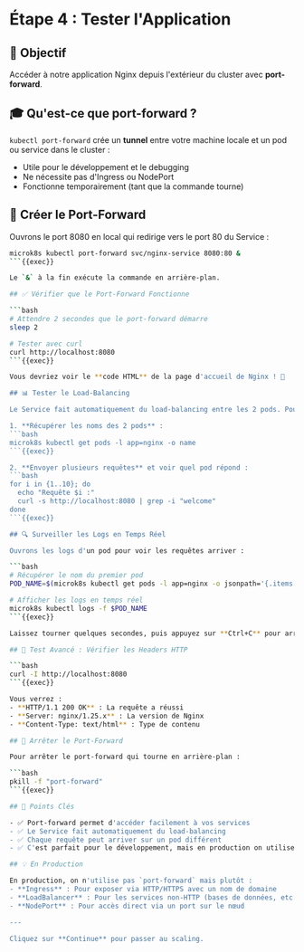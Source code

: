 # Étape 4 : Tester l'Application

## 📝 Objectif

Accéder à notre application Nginx depuis l'extérieur du cluster avec **port-forward**.

## 🎓 Qu'est-ce que port-forward ?

`kubectl port-forward` crée un **tunnel** entre votre machine locale et un pod ou service dans le cluster :
- Utile pour le développement et le debugging
- Ne nécessite pas d'Ingress ou NodePort
- Fonctionne temporairement (tant que la commande tourne)

## 🔌 Créer le Port-Forward

Ouvrons le port 8080 en local qui redirige vers le port 80 du Service :

```bash
microk8s kubectl port-forward svc/nginx-service 8080:80 &
```{{exec}}

Le `&` à la fin exécute la commande en arrière-plan.

## ✅ Vérifier que le Port-Forward Fonctionne

```bash
# Attendre 2 secondes que le port-forward démarre
sleep 2

# Tester avec curl
curl http://localhost:8080
```{{exec}}

Vous devriez voir le **code HTML** de la page d'accueil de Nginx ! 🎉

## 📊 Tester le Load-Balancing

Le Service fait automatiquement du load-balancing entre les 2 pods. Pour le voir en action, on va :

1. **Récupérer les noms des 2 pods** :
```bash
microk8s kubectl get pods -l app=nginx -o name
```{{exec}}

2. **Envoyer plusieurs requêtes** et voir quel pod répond :
```bash
for i in {1..10}; do
  echo "Requête $i :"
  curl -s http://localhost:8080 | grep -i "welcome"
done
```{{exec}}

## 🔍 Surveiller les Logs en Temps Réel

Ouvrons les logs d'un pod pour voir les requêtes arriver :

```bash
# Récupérer le nom du premier pod
POD_NAME=$(microk8s kubectl get pods -l app=nginx -o jsonpath='{.items[0].metadata.name}')

# Afficher les logs en temps réel
microk8s kubectl logs -f $POD_NAME
```{{exec}}

Laissez tourner quelques secondes, puis appuyez sur **Ctrl+C** pour arrêter.

## 🧪 Test Avancé : Vérifier les Headers HTTP

```bash
curl -I http://localhost:8080
```{{exec}}

Vous verrez :
- **HTTP/1.1 200 OK** : La requête a réussi
- **Server: nginx/1.25.x** : La version de Nginx
- **Content-Type: text/html** : Type de contenu

## 🛑 Arrêter le Port-Forward

Pour arrêter le port-forward qui tourne en arrière-plan :

```bash
pkill -f "port-forward"
```{{exec}}

## 🎯 Points Clés

- ✅ Port-forward permet d'accéder facilement à vos services
- ✅ Le Service fait automatiquement du load-balancing
- ✅ Chaque requête peut arriver sur un pod différent
- ✅ C'est parfait pour le développement, mais en production on utilise un Ingress

## 💡 En Production

En production, on n'utilise pas `port-forward` mais plutôt :
- **Ingress** : Pour exposer via HTTP/HTTPS avec un nom de domaine
- **LoadBalancer** : Pour les services non-HTTP (bases de données, etc.)
- **NodePort** : Pour accès direct via un port sur le nœud

---

Cliquez sur **Continue** pour passer au scaling.
